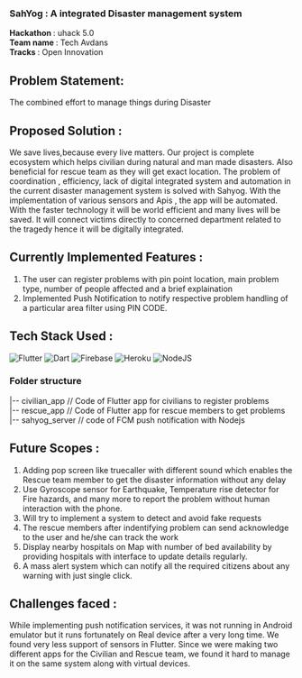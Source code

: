 ### SahYog : A integrated Disaster management system

<b>Hackathon </b>: uhack 5.0 <br>
<b>Team name </b>: Tech Avdans <br>
<b>Tracks </b>: Open Innovation  <br>

## Problem Statement: 
The combined effort to manage things during Disaster



## Proposed Solution : 
We save lives,because every live matters. Our project is complete ecosystem which helps civilian during natural and man made disasters. Also beneficial for rescue team as they will get exact location.
The problem of coordination , efficiency, lack of digital integrated system and automation in the current disaster management system  is solved with Sahyog. With the implementation of various sensors and Apis , the app will be automated. With the faster technology it will be world efficient and many lives will be saved. It will connect victims directly to concerned department related to the tragedy hence it will be digitally integrated.


## Currently Implemented Features : 
1. The user can register problems with pin point location, main problem type, number of people affected and a brief explaination
2. Implemented Push Notification to notify respective problem handling of a particular area filter using PIN CODE.



## Tech Stack Used :
![Flutter](https://img.shields.io/badge/flutter-%23039BE5.svg?style=for-the-badge&logo=flutter)
![Dart](https://img.shields.io/badge/dart-%23039BE5.svg?style=for-the-badge&logo=dart)
![Firebase](https://img.shields.io/badge/firebase-%23039BE5.svg?style=for-the-badge&logo=firebase)
![Heroku](https://img.shields.io/badge/heroku-%23430098.svg?style=for-the-badge&logo=heroku&logoColor=white)
![NodeJS](https://img.shields.io/badge/node.js-6DA55F?style=for-the-badge&logo=node.js&logoColor=white)

### Folder structure
|-- civilian_app   //  Code of Flutter app for civilians to register problems <br>
|-- rescue_app    // Code of Flutter app for rescue members to get problems  <br>
|-- sahyog_server    // code of FCM push notification with Nodejs  <br>

## Future Scopes :
1. Adding pop screen like truecaller with different sound which enables the Rescue team member to get the disaster information without any delay
2. Use Gyroscope sensor for Earthquake, Temperature rise detector for Fire hazards, and many more to report the problem without human interaction with the phone.
3. Will try to implement a system to detect and avoid fake requests
4. The rescue members after indentifying problem can send acknowledge to the user and he/she can track the work
5. Display nearby hospitals on Map with number of bed availability by providing hospitals with interface to update details regularly.
6. A mass alert system which can notify all the required citizens about any warning with just single click.

## Challenges faced : 
While implementing push notification services, it was not running in Android emulator but it runs fortunately on Real device after a very long time. 
We found very less support of sensors in Flutter. Since we were making two different apps for the Civilian and Rescue team, we found it hard to manage it on the same system along with virtual devices.


